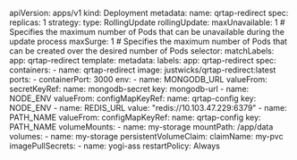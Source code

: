 apiVersion: apps/v1
kind: Deployment
metadata:
  name: qrtap-redirect
spec:
  replicas: 1
  strategy:
    type: RollingUpdate
    rollingUpdate:
      maxUnavailable: 1           # Specifies the maximum number of Pods that can be unavailable during the update process
      maxSurge: 1                  # Specifies the maximum number of Pods that can be created over the desired number of Pods
  selector:
    matchLabels:
      app: qrtap-redirect
  template:
    metadata:
      labels:
        app: qrtap-redirect
    spec:
      containers:
        - name: qrtap-redirect
          image: justwicks/qrtap-redirect:latest
          ports:
            - containerPort: 3000
          env:
            - name: MONGODB_URL
              valueFrom:
                secretKeyRef:
                  name: mongodb-secret
                  key: mongodb-url
            - name: NODE_ENV
              valueFrom:
                configMapKeyRef:
                  name: qrtap-config
                  key: NODE_ENV
            - name: REDIS_URL
              value: "redis://10.103.47.229:6379"
            - name: PATH_NAME
              valueFrom:
                configMapKeyRef:
                  name: qrtap-config
                  key: PATH_NAME
          volumeMounts:
            - name: my-storage
              mountPath: /app/data
      volumes:
        - name: my-storage
          persistentVolumeClaim:
            claimName: my-pvc
      imagePullSecrets:
        - name: yogi-ass
      restartPolicy: Always